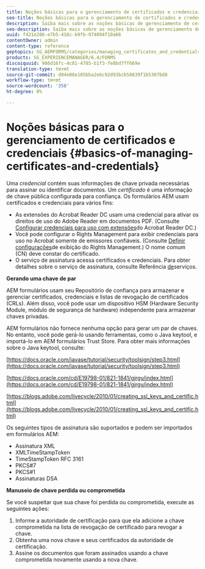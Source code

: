 ```yaml
---
title: Noções básicas para o gerenciamento de certificados e credenciais
seo-title: Noções básicas para o gerenciamento de certificados e credenciais
description: Saiba mais sobre as noções básicas de gerenciamento de certificados e credenciais.
seo-description: Saiba mais sobre as noções básicas de gerenciamento de certificados e credenciais.
uuid: f421e206-e7b5-416c-b9fb-974094f10a66
contentOwner: admin
content-type: reference
geptopics: SG_AEMFORMS/categories/managing_certificates_and_credentials
products: SG_EXPERIENCEMANAGER/6.4/FORMS
discoiquuid: 986d16fc-4c81-4785-b1f3-fe8bd7ff669e
translation-type: tm+mt
source-git-commit: d04e08e105bba2e6c92d93bcb58839f1b5307bd8
workflow-type: tm+mt
source-wordcount: '358'
ht-degree: 0%

---
```



# Noções básicas para o gerenciamento de certificados e credenciais {#basics-of-managing-certificates-and-credentials}

Uma *credencial* contém suas informações de chave privada necessárias para assinar ou identificar documentos. Um *certificado* é uma informação de chave pública configurada para confiança. Os formulários AEM usam certificados e credenciais para vários fins:

* As extensões do Acrobat Reader DC usam uma credencial para ativar os direitos de uso do Adobe Reader em documentos PDF. (Consulte [Configurar credenciais para uso com extensões](/help/forms/using/admin-help/configuring-credentials-acrobat-reader-dc.md#configuring-credentials-for-use-with-acrobat-reader-dc-extensions)do Acrobat Reader DC.)
* Você pode configurar o Rights Management para exibir credenciais para uso no Acrobat somente de emissores confiáveis. (Consulte [Definir configurações](/help/forms/using/admin-help/configuring-client-server-options.md#configure-document-security-display-settings)de exibição do Rights Management.) O nome comum (CN) deve constar do certificado.
* O serviço de assinatura acessa certificados e credenciais. Para obter detalhes sobre o serviço de assinatura, consulte Referência [de](https://www.adobe.com/go/learn_aemforms_services_63)serviços.

**Gerando uma chave de par**

AEM formulários usam seu Repositório de confiança para armazenar e gerenciar certificados, credenciais e listas de revogação de certificados (CRLs). Além disso, você pode usar um dispositivo HSM (Hardware Security Module, módulo de segurança de hardware) independente para armazenar chaves privadas.

AEM formulários não fornece nenhuma opção para gerar um par de chaves. No entanto, você pode gerá-lo usando ferramentas, como o Java keytool, e importá-lo em AEM formulários Trust Store. Para obter mais informações sobre o Java keytool, consulte:

[https://docs.oracle.com/javase/tutorial/security/toolsign/step3.html](https://docs.oracle.com/javase/tutorial/security/toolsign/step3.html)

[https://docs.oracle.com/cd/E19798-01/821-1841/gjrgy/index.html](https://docs.oracle.com/cd/E19798-01/821-1841/gjrgy/index.html)

[https://blogs.adobe.com/livecycle/2010/01/creating_ssl_keys_and_certific.html](https://blogs.adobe.com/livecycle/2010/01/creating_ssl_keys_and_certific.html)

Os seguintes tipos de assinatura são suportados e podem ser importados em formulários AEM:

* Assinatura XML
* XMLTimeStampToken
* TimeStampToken RFC 3161
* PKCS#7
* PKCS#1
* Assinaturas DSA

**Manuseio de chave perdida ou comprometida**

Se você suspeitar que sua chave foi perdida ou comprometida, execute as seguintes ações:

1. Informe a autoridade de certificação para que ela adicione a chave comprometida na lista de revogação de certificado para revogar a chave.
1. Obtenha uma nova chave e seus certificados da autoridade de certificação.
1. Assine os documentos que foram assinados usando a chave comprometida novamente usando a nova chave.

